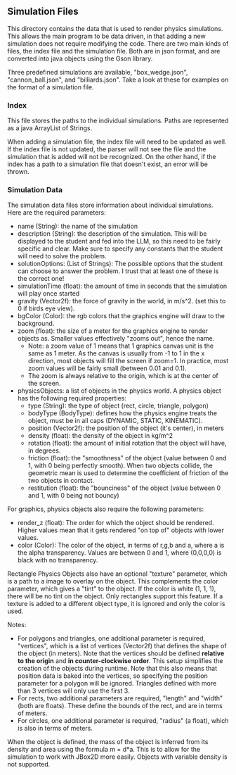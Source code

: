 ## Simulation Files

This directory contains the data that is used to render physics simulations. This allows the 
main program to be data driven, in that adding a new simulation does not require modifying the code. 
There are two main kinds of files, the index file and the simulation file. Both are in json format, and are converted
into java objects using the Gson library.

Three predefined simulations are available, "box_wedge.json", "cannon_ball.json", and "billiards.json". 
Take a look at these for examples on the format of a simulation file.

### Index

This file stores the paths to the individual simulations. Paths are represented as a java ArrayList of Strings.

When adding a simulation file, the index file will need to be updated as well. If the index file is not updated, the 
parser will not see the file and the simulation that is added will not be recognized. On the other hand, if the index
has a path to a simulation file that doesn't exist, an error will be thrown. 

### Simulation Data

The simulation data files store information about individual simulations. Here are the required parameters:

- name (String): the name of the simulation
- description (String): the description of the simulation. This will be displayed to the student and fed into the LLM, so this need to be
  fairly specific and clear. Make sure to specify any constants that the student will need to solve the problem.
- solutionOptions: (List of Strings): The possible options that the student can choose to answer the problem. I trust that at least one of these is the correct one!
- simulationTime (float): the amount of time in seconds that the simulation will play once started
- gravity (Vector2f): the force of gravity in the world, in m/s^2. (set this to 0 if birds eye view).
- bgColor (Color): the rgb colors that the graphics engine will draw to the background.
- zoom (float): the size of a meter for the graphics engine to render objects as. Smaller values effectively "zooms out", hence the name.
  - Note: a zoom value of 1 means that 1 graphics canvas unit is the same as 1 meter. As the canvas is usually from -1 to 1 in the x direction, 
    most objects will fill the screen if zoom=1. In practice, most zoom values will be fairly small (between 0.01 and 0.1).
  - The zoom is always relative to the origin, which is at the center of the screen.
- physicsObjects: a list of objects in the physics world. A physics object has the following required properties:
  - type (String): the type of object (rect, circle, triangle, polygon)
  - bodyType (BodyType): defines how the physics engine treats the object, must be in all caps (DYNAMIC, STATIC, KINEMATIC).
  - position (Vector2f): the position of the object (it's center), in meters
  - density (float): the density of the object in kg/m^2
  - rotation (float): the amount of initial rotation that the object will have, in degrees.
  - friction (float): the "smoothness" of the object (value between 0 and 1, with 0 being perfectly smooth). 
    When two objects collide, the geometric mean is used to determine the coefficient of friction of the two objects in contact.
  - restitution (float): the "bounciness" of the object (value between 0 and 1, with 0 being not bouncy)

For graphics, physics objects also require the following parameters:
- render_z (float): The order for which the object should be rendered. Higher values mean that it gets rendered "on top of" objects with lower values.
- color (Color): The color of the object, in terms of r,g,b and a, where a is the alpha transparency. Values are between 0 and 1, where (0,0,0,0) is 
  black with no transparency.

Rectangle Physics Objects also have an optional "texture" parameter, which is a path to a image to overlay on the object.
This complements the color parameter, which gives a "tint" to the object. If the color is white (1, 1, 1),
there will be no tint on the object. Only rectangles support this feature. If a texture is added to a different object type,
it is ignored and only the color is used.

Notes:
- For polygons and triangles, one additional parameter is required, "vertices", which is a list of vertices (Vector2f) that defines 
the shape of the object (in meters). Note that the vertices should be defined **relative to the origin** and **in counter-clockwise order**. 
This setup simplifies the creation of the objects during runtime. Note that this also means that position data is baked into the vertices, 
so specifying the position parameter for a polygon will be ignored. Triangles defined with more than 3 vertices will only use the first 3.
- For rects, two additional parameters are required, "length" and "width" (both are floats). These define the bounds of the rect, and are in terms of
meters.
- For circles, one additional parameter is required, "radius" (a float), which is also in terms of meters.

When the object is defined, the mass of the object is inferred from its density and area using the formula m = d*a. This is to allow for the simulation
to work with JBox2D more easily. Objects with variable density is not supported.